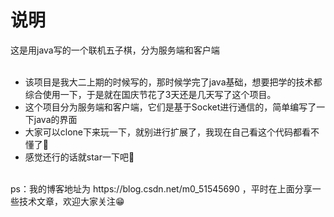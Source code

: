 # 说明
这是用java写的一个联机五子棋，分为服务端和客户端<br><br>


* 该项目是我大二上期的时候写的，那时候学完了java基础，想要把学的技术都综合使用一下，于是就在国庆节花了3天还是几天写了这个项目。
* 这个项目分为服务端和客户端，它们是基于Socket进行通信的，简单编写了一下java的界面
* 大家可以clone下来玩一下，就别进行扩展了，我现在自己看这个代码都看不懂了🤣
* 感觉还行的话就star一下吧🥰

<br>
ps：我的博客地址为 https://blog.csdn.net/m0_51545690 ，平时在上面分享一些技术文章，欢迎大家关注😁
